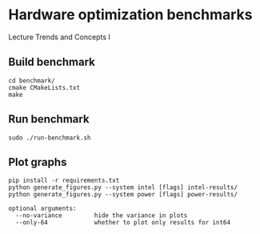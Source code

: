 # Hardware optimization benchmarks
Lecture Trends and Concepts I

## Build benchmark
```
cd benchmark/
cmake CMakeLists.txt
make
```
## Run benchmark
```
sudo ./run-benchmark.sh
```

## Plot graphs
```
pip install -r requirements.txt
python generate_figures.py --system intel [flags] intel-results/
python generate_figures.py --system power [flags] power-results/
```
```
optional arguments:
  --no-variance         hide the variance in plots
  --only-64             whether to plot only results for int64
```
